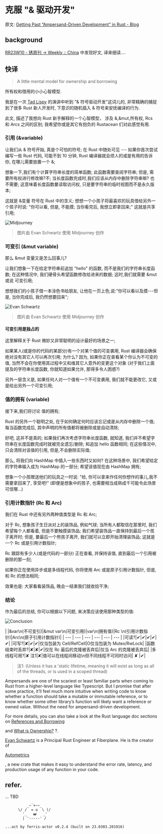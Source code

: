 # 克服 "& 驱动开发"
原文: [Getting Past “Ampersand-Driven Development” in Rust - Blog](https://fiberplane.com/blog/getting-past-ampersand-driven-development-in-rust)

## background

[RR23W10 - 锈周刊 -> Weekly :: China<Rustaceans>](https://weekly.rs.101.so/abt/index.html) 中发现好文,
译来细读....

## 快译
> A little mental model for ownership and borrowing

所有权和借用的小小心智模型.

我是在一次 [Tad Lispy](https://www.youtube.com/watch?v=lsnksAMpUvM)
的演讲中听到 "& 符号驱动开发"这词儿的,
非常精确的捕捉到了很多 Rust 新人开发时,
下意识的随机插入 & 符号来安抚编译的行为.

此文, 描述了我想向 Rust 新手解释的一个心智模型，
涉及 &,&mut,所有权, Rcs 和 Arcs 之间的区别;
我希望你或是其它有抱负的 Rustacean 们对此感觉有用.

### 引用 (&variable)

让我们从 & 符号开始,
真是个可怕的符号;
在 Rust 中随处可见 --- 如果你首次尝试编写一些 Rust 代码,
可能不到 10 分钟,
Rust 编译器就会烦人的或是有用的告诉你,
在哪儿需要放置一个 &;

想象一下,我们有个计算字符串长度的简单函数;
此函数需要查阅字符串;
但是, 需要所有权进行修改嘛?不;
当长度函数完成时,我们应该从内存中删除字符串嘛? 也不需要;
这意味着长度函数嘦读取访问权,
只是要字符串的临时视图而不是永久版本;

这就是 &变量 符号在 Rust 中的含义;
想想一个小孩子将最喜欢的玩具借给另外一个孩子时说:
"你可以看, 但是, 不能摸; 当你看完后, 我想立即拿回来;"
这就是共享引用;

![Midjourney](https://framerusercontent.com/images/5LwiCYhw088dpelWzFCkp9MWSo.png)


> 图片由 Evan Schwartz 使用 Midjourney 创作


### 可变引 (&mut variable)

那么 &mut 变量又是怎么回事儿?

让我们想象一下在给定字符串前追加 "hello" 的函数,
而不是我们的字符串长度函数;
在这种情况中,
我们硬骨头希望函数修改给进来的数据;
这时,我们就需要 &mut 或说 可变引用;

想想我们的小孩子借一本涂色书给朋友,
让他在一页上色,说:"你可以看以及摸---但是,
当你完成后, 我仍然想要回来";


![Evan Schwartz](https://framerusercontent.com/images/0Y2RBZro7ESbqJzViLGIqfvccY.png)

> 图片由 Evan Schwartz 使用 Midjourney 创作


#### 可变引用是独占的

这里解释关于 Rust 微妙又非常聪明的设计最好的场景之一;

如果某人(或是你的代码的某部分)有一个对某个值的可变袭用,
Rust 编译器会确保绝对没有其它人可以再次引用;
为什么?
因为, 如果你正在查看某个你认为不可变的值,
当然不会在你使用其过程中又和维其它人意外的变更这个对象
(对于我们上面提及的字符串长度函数,
你就知道如果允许, 那得多令人困惑?)

另外一层含义是,
如果任何人对一个值有一个不可变袭用,
我们就不能更改它, 又或是给出另外一个可变引用;


### 值的拥有 (variable)

接下来,我们将讨论 值的拥有;

Rust 的另外一个聪明之处,
在于如何确定何时应该忘记或是从内存中删除一个值;
每当函数完成后, 其中声明的所有值都将被删除或是自动清除;

好吧, 这并不是真的;
如果我们再次考虑字符串长度函数,
就知道, 我们并不希望字符串在长度函数完成时就被完全遗忘/删除;
和追加 hello 函数相同;
在这些情况中, 只会清除对该值的引用,
但是,不会删除实际值;

那么, 将我们向 HashMap 中插入一些东西时又如何?
在这种场景中,
我们希望给定的字符串输入成为 HashMap 的一部分;
希望该值现在由 HashMap 拥有;

想象一个小孩赠送他们的玩具之一时说:
"给, 你可以拿来作任何你想作的事儿,我不需要拿回来了,
享受吧!"
(即便是想象中的孩子, 也需要相当成熟成千可能令此场景可信哪...)


### 引用计数指针 (Rc 和 Arc)

我们在 Rust 中还有另外两种值类型是 Rc 和 Arc;

对于 Rc, 想象孩子生日派对上的装饰品,
例如气球;
当所有人都取信在那里时,
我们希望每个人都看着, 但是不要触摸装饰品;
我们希望装饰品一直保持到最后一个孩子离开时;
但是, 嘦最后一个熊孩子离开,
我们就可以立即开始清理装饰品;
这就是一个 Rc 或是引用计数指针;

Rc 跟踪有多少人(或是代码的一部分)
正在查看, 并保持该值, 直到最后一个引用被删除的那一刻;

如果你正在使用异步或是多线程代码,
你将使用 Arc 或是原子引用计数指针,
但是, 和 Rc 的想法相同;

效果也是: 大家看看装饰品,
晚会一结束我们就收拾干净;

### 结论
作为最后的总结,
你可以根据以下问题, 来决策应该使用那种类型的值:

![Conclusion](https://framerusercontent.com/images/mH73ms5JxUOiNWhWMA8UKtAX7Y.jpg)


|     |&var\n(不可变引)|&mut var\n(可变引用)|var\n(拥有值)|Rc
\n(引用计数指针)|Arc\n(原子引用计数指针)|
| --- | --- | --- | --- | --- | --- |
|可读?|✔︎|✔︎|✔︎|✔︎|✔︎|
|可写?|✘|✔︎|✔︎|仅当包装为 Cell/RefCell|O仅当包装为 Mutex/RwLock|
|函数结束时丢弃?|✘|✘|✔︎|仅在 Rc 最后的克隆被丢弃后|仅当 Arc 的克隆被丢弃后|
|多线程可用?|✘ 注1|✘|值可以在线程间移动\n但不同线程不可同时访问|   ✘  |✔︎|

> 注1: (Unless it has a
'static lifetime, meaning it will exist as long as all of the threads, or is used in a scoped thread)

Ampersands are one of the scariest or least familiar parts when coming to Rust from a higher-level language like Typescript. But I promise that after some practice, it’ll feel much more intuitive when writing code to know whether a function should take a mutable or immutable reference, or to know whether some other library’s function will likely want a reference or owned value. Without the need for ampersand-driven development.

For more details, you can also take a look at the Rust language doc sections on 
[References and Borrowing](https://doc.rust-lang.org/book/ch04-02-references-and-borrowing.html)

 and 
 [What is Ownership?](https://doc.rust-lang.org/book/ch04-01-what-is-ownership.html)
 ?.

[Evan Schwartz](https://github.com/emschwartz)
is a Principal Rust Engineer at Fiberplane. He is the creator of 

[Autometrics](https://github.com/autometrics-dev/autometrics-rs)

 , a new crate that makes it easy to understand the error rate, latency, and production usage of any function in your code.

## refer.

... TBD



```
          _~`+∽~_
      \/ /  = ◶  \ (/
        '_   𝟂   _'
        | '-----' /

...act by ferris-actor v0.2.4 (built on 23.0303.201916)
```
